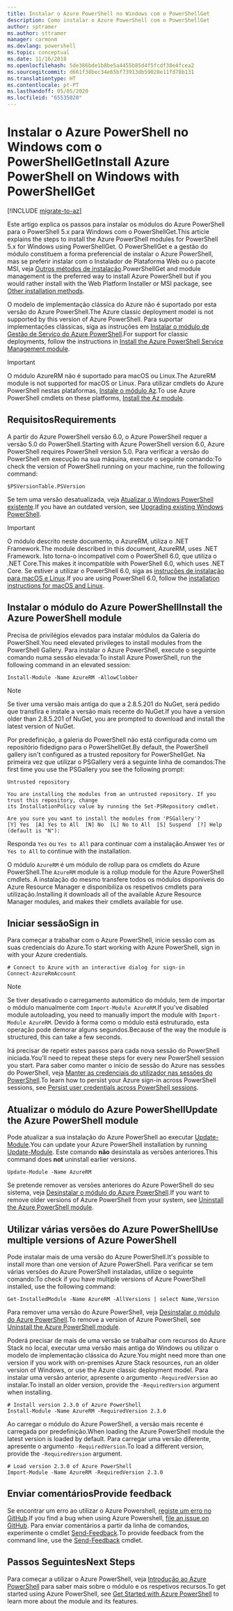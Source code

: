 ```yaml
---
title: Instalar o Azure PowerShell no Windows com o PowerShellGet
description: Como instalar o Azure PowerShell com o PowerShellGet
author: sptramer
ms.author: sttramer
manager: carmonm
ms.devlang: powershell
ms.topic: conceptual
ms.date: 11/16/2018
ms.openlocfilehash: 5de386bde1b8be5a4455b85d4f5fcdf38e4fcea2
ms.sourcegitcommit: d661f38bec34e65bf73913db59028e11fd78b131
ms.translationtype: HT
ms.contentlocale: pt-PT
ms.lasthandoff: 05/05/2020
ms.locfileid: "65535020"
---
```

# <a name="install-azure-powershell-on-windows-with-powershellget"></a><span data-ttu-id="c70e3-103">Instalar o Azure PowerShell no Windows com o PowerShellGet</span><span class="sxs-lookup"><span data-stu-id="c70e3-103">Install Azure PowerShell on Windows with PowerShellGet</span></span>

[!INCLUDE [migrate-to-az](../includes/migrate-to-az.md)]

<span data-ttu-id="c70e3-104">Este artigo explica os passos para instalar os módulos do Azure PowerShell para o PowerShell 5.x para Windows com o PowerShellGet.</span><span class="sxs-lookup"><span data-stu-id="c70e3-104">This article explains the steps to install the Azure PowerShell modules for PowerShell 5.x for Windows using PowerShellGet.</span></span> <span data-ttu-id="c70e3-105">O PowerShellGet e a gestão do módulo constituem a forma preferencial de instalar o Azure PowerShell, mas se preferir instalar com o Instalador de Plataforma Web ou o pacote MSI, veja [Outros métodos de instalação](other-install.md).</span><span class="sxs-lookup"><span data-stu-id="c70e3-105">PowerShellGet and module management is the preferred way to install Azure PowerShell but if you would rather install with the Web Platform Installer or MSI package, see [Other installation methods](other-install.md).</span></span>

<span data-ttu-id="c70e3-106">O modelo de implementação clássica do Azure não é suportado por esta versão do Azure PowerShell.</span><span class="sxs-lookup"><span data-stu-id="c70e3-106">The Azure classic deployment model is not supported by this version of Azure PowerShell.</span></span> <span data-ttu-id="c70e3-107">Para suportar implementações clássicas, siga as instruções em [Instalar o módulo de Gestão de Serviço do Azure PowerShell](/powershell/azure/servicemanagement/install-azure-ps).</span><span class="sxs-lookup"><span data-stu-id="c70e3-107">For support for classic deployments, follow the instructions in [Install the Azure PowerShell Service Management module](/powershell/azure/servicemanagement/install-azure-ps).</span></span>

> [!IMPORTANT]
> <span data-ttu-id="c70e3-108">O módulo AzureRM não é suportado para macOS ou Linux.</span><span class="sxs-lookup"><span data-stu-id="c70e3-108">The AzureRM module is not supported for macOS or Linux.</span></span> <span data-ttu-id="c70e3-109">Para utilizar cmdlets do Azure PowerShell nestas plataformas, [Instale o módulo Az](/powershell/azure/install-az-ps).</span><span class="sxs-lookup"><span data-stu-id="c70e3-109">To use Azure PowerShell cmdlets on these platforms, [Install the Az module](/powershell/azure/install-az-ps).</span></span>

## <a name="requirements"></a><span data-ttu-id="c70e3-110">Requisitos</span><span class="sxs-lookup"><span data-stu-id="c70e3-110">Requirements</span></span>

<span data-ttu-id="c70e3-111">A partir do Azure PowerShell versão 6.0, o Azure PowerShell requer a versão 5.0 do PowerShell.</span><span class="sxs-lookup"><span data-stu-id="c70e3-111">Starting with Azure PowerShell version 6.0, Azure PowerShell requires PowerShell version 5.0.</span></span> <span data-ttu-id="c70e3-112">Para verificar a versão do PowerShell em execução na sua máquina, execute o seguinte comando:</span><span class="sxs-lookup"><span data-stu-id="c70e3-112">To check the version of PowerShell running on your machine, run the following command:</span></span>

```powershell-interactive
$PSVersionTable.PSVersion
```

<span data-ttu-id="c70e3-113">Se tem uma versão desatualizada, veja [Atualizar o Windows PowerShell existente](/powershell/scripting/setup/installing-windows-powershell?view=powershell-6#upgrading-existing-windows-powershell).</span><span class="sxs-lookup"><span data-stu-id="c70e3-113">If you have an outdated version, see [Upgrading existing Windows PowerShell](/powershell/scripting/setup/installing-windows-powershell?view=powershell-6#upgrading-existing-windows-powershell).</span></span>

> [!IMPORTANT]
> <span data-ttu-id="c70e3-114">O módulo descrito neste documento, o AzureRM, utiliza o .NET Framework.</span><span class="sxs-lookup"><span data-stu-id="c70e3-114">The module described in this document, AzureRM, uses .NET Framework.</span></span> <span data-ttu-id="c70e3-115">Isto torna-o incompatível com o PowerShell 6.0, que utiliza o .NET Core.</span><span class="sxs-lookup"><span data-stu-id="c70e3-115">This makes it incompatible with PowerShell 6.0, which uses .NET Core.</span></span> <span data-ttu-id="c70e3-116">Se estiver a utilizar o PowerShell 6.0, siga as [instruções de instalação para macOS e Linux](install-azurermps-maclinux.md).</span><span class="sxs-lookup"><span data-stu-id="c70e3-116">If you are using PowerShell 6.0, follow the [installation instructions for macOS and Linux](install-azurermps-maclinux.md).</span></span>

## <a name="install-the-azure-powershell-module"></a><span data-ttu-id="c70e3-117">Instalar o módulo do Azure PowerShell</span><span class="sxs-lookup"><span data-stu-id="c70e3-117">Install the Azure PowerShell module</span></span>

<span data-ttu-id="c70e3-118">Precisa de privilégios elevados para instalar módulos da Galeria do PowerShell.</span><span class="sxs-lookup"><span data-stu-id="c70e3-118">You need elevated privileges to install modules from the PowerShell Gallery.</span></span> <span data-ttu-id="c70e3-119">Para instalar o Azure PowerShell, execute o seguinte comando numa sessão elevada:</span><span class="sxs-lookup"><span data-stu-id="c70e3-119">To install Azure PowerShell, run the following command in an elevated session:</span></span>

```powershell-interactive
Install-Module -Name AzureRM -AllowClobber
```

> [!NOTE]
> <span data-ttu-id="c70e3-120">Se tiver uma versão mais antiga do que a 2.8.5.201 do NuGet, será pedido que transfira e instale a versão mais recente do NuGet.</span><span class="sxs-lookup"><span data-stu-id="c70e3-120">If you have a version older than 2.8.5.201 of NuGet, you are prompted to download and install the latest version of NuGet.</span></span>

<span data-ttu-id="c70e3-121">Por predefinição, a galeria do PowerShell não está configurada como um repositório fidedigno para o PowerShellGet.</span><span class="sxs-lookup"><span data-stu-id="c70e3-121">By default, the PowerShell gallery isn't configured as a trusted repository for PowerShellGet.</span></span> <span data-ttu-id="c70e3-122">Na primeira vez que utilizar o PSGallery verá a seguinte linha de comandos:</span><span class="sxs-lookup"><span data-stu-id="c70e3-122">The first time you use the PSGallery you see the following prompt:</span></span>

```output
Untrusted repository

You are installing the modules from an untrusted repository. If you trust this repository, change
its InstallationPolicy value by running the Set-PSRepository cmdlet.

Are you sure you want to install the modules from 'PSGallery'?
[Y] Yes  [A] Yes to All  [N] No  [L] No to All  [S] Suspend  [?] Help (default is "N"):
```

<span data-ttu-id="c70e3-123">Responda `Yes` ou `Yes to All` para continuar com a instalação.</span><span class="sxs-lookup"><span data-stu-id="c70e3-123">Answer `Yes` or `Yes to All` to continue with the installation.</span></span>

<span data-ttu-id="c70e3-124">O módulo `AzureRM` é um módulo de rollup para os cmdlets do Azure PowerShell.</span><span class="sxs-lookup"><span data-stu-id="c70e3-124">The `AzureRM` module is a rollup module for the Azure PowerShell cmdlets.</span></span> <span data-ttu-id="c70e3-125">A instalação do mesmo transfere todos os módulos disponíveis do Azure Resource Manager e disponibiliza os respetivos cmdlets para utilização.</span><span class="sxs-lookup"><span data-stu-id="c70e3-125">Installing it downloads all of the available Azure Resource Manager modules, and makes their cmdlets available for use.</span></span>

## <a name="sign-in"></a><span data-ttu-id="c70e3-126">Iniciar sessão</span><span class="sxs-lookup"><span data-stu-id="c70e3-126">Sign in</span></span>

<span data-ttu-id="c70e3-127">Para começar a trabalhar com o Azure PowerShell, inicie sessão com as suas credenciais do Azure.</span><span class="sxs-lookup"><span data-stu-id="c70e3-127">To start working with Azure PowerShell, sign in with your Azure credentials.</span></span>

```powershell-interactive
# Connect to Azure with an interactive dialog for sign-in
Connect-AzureRmAccount
```

> [!NOTE]
>
> <span data-ttu-id="c70e3-128">Se tiver desativado o carregamento automático do módulo, tem de importar o módulo manualmente com `Import-Module AzureRM`.</span><span class="sxs-lookup"><span data-stu-id="c70e3-128">If you've disabled module autoloading, you need to manually import the module with `Import-Module AzureRM`.</span></span> <span data-ttu-id="c70e3-129">Devido à forma como o módulo está estruturado, esta operação pode demorar alguns segundos.</span><span class="sxs-lookup"><span data-stu-id="c70e3-129">Because of the way the module is structured, this can take a few seconds.</span></span>


<span data-ttu-id="c70e3-130">Irá precisar de repetir estes passos para cada nova sessão do PowerShell iniciada.</span><span class="sxs-lookup"><span data-stu-id="c70e3-130">You'll need to repeat these steps for every new PowerShell session you start.</span></span> <span data-ttu-id="c70e3-131">Para saber como manter o início de sessão do Azure nas sessões do PowerShell, veja [Manter as credenciais do utilizador nas sessões do PowerShell](context-persistence.md).</span><span class="sxs-lookup"><span data-stu-id="c70e3-131">To learn how to persist your Azure sign-in across PowerShell sessions, see [Persist user credentials across PowerShell sessions](context-persistence.md).</span></span>

## <a name="update-the-azure-powershell-module"></a><span data-ttu-id="c70e3-132">Atualizar o módulo do Azure PowerShell</span><span class="sxs-lookup"><span data-stu-id="c70e3-132">Update the Azure PowerShell module</span></span>

<span data-ttu-id="c70e3-133">Pode atualizar a sua instalação do Azure PowerShell ao executar [Update-Module](/powershell/module/powershellget/update-module).</span><span class="sxs-lookup"><span data-stu-id="c70e3-133">You can update your Azure PowerShell installation by running [Update-Module](/powershell/module/powershellget/update-module).</span></span> <span data-ttu-id="c70e3-134">Este comando __não__ desinstala as versões anteriores.</span><span class="sxs-lookup"><span data-stu-id="c70e3-134">This command does __not__ uninstall earlier versions.</span></span>

```powershell-interactive
Update-Module -Name AzureRM
```

<span data-ttu-id="c70e3-135">Se pretende remover as versões anteriores do Azure PowerShell do seu sistema, veja [Desinstalar o módulo do Azure PowerShell](uninstall-azurerm-ps.md).</span><span class="sxs-lookup"><span data-stu-id="c70e3-135">If you want to remove older versions of Azure PowerShell from your system, see [Uninstall the Azure PowerShell module](uninstall-azurerm-ps.md).</span></span>

## <a name="use-multiple-versions-of-azure-powershell"></a><span data-ttu-id="c70e3-136">Utilizar várias versões do Azure PowerShell</span><span class="sxs-lookup"><span data-stu-id="c70e3-136">Use multiple versions of Azure PowerShell</span></span>

<span data-ttu-id="c70e3-137">Pode instalar mais de uma versão do Azure PowerShell.</span><span class="sxs-lookup"><span data-stu-id="c70e3-137">It's possible to install more than one version of Azure PowerShell.</span></span> <span data-ttu-id="c70e3-138">Para verificar se tem várias versões do Azure PowerShell instaladas, utilize o seguinte comando:</span><span class="sxs-lookup"><span data-stu-id="c70e3-138">To check if you have multiple versions of Azure PowerShell installed, use the following command:</span></span>

```powershell-interactive
Get-InstalledModule -Name AzureRM -AllVersions | select Name,Version
```

<span data-ttu-id="c70e3-139">Para remover uma versão do Azure PowerShell, veja [Desinstalar o módulo do Azure PowerShell](uninstall-azurerm-ps.md).</span><span class="sxs-lookup"><span data-stu-id="c70e3-139">To remove a version of Azure PowerShell, see [Uninstall the Azure PowerShell module](uninstall-azurerm-ps.md).</span></span>

<span data-ttu-id="c70e3-140">Poderá precisar de mais de uma versão se trabalhar com recursos do Azure Stack no local, executar uma versão mais antiga do Windows ou utilizar o modelo de implementação clássica do Azure.</span><span class="sxs-lookup"><span data-stu-id="c70e3-140">You might need more than one version if you work with on-premises Azure Stack resources, run an older version of Windows, or use the Azure classic deployment model.</span></span> <span data-ttu-id="c70e3-141">Para instalar uma versão anterior, apresente o argumento `-RequiredVersion` ao instalar.</span><span class="sxs-lookup"><span data-stu-id="c70e3-141">To install an older version, provide the `-RequiredVersion` argument when installing.</span></span>

```powershell-interactive
# Install version 2.3.0 of Azure PowerShell
Install-Module -Name AzureRM -RequiredVersion 2.3.0
```

<span data-ttu-id="c70e3-142">Ao carregar o módulo do Azure PowerShell, a versão mais recente é carregada por predefinição.</span><span class="sxs-lookup"><span data-stu-id="c70e3-142">When loading the Azure PowerShell module the latest version is loaded by default.</span></span> <span data-ttu-id="c70e3-143">Para carregar uma versão diferente, apresente o argumento `-RequiredVersion`.</span><span class="sxs-lookup"><span data-stu-id="c70e3-143">To load a different version, provide the `-RequiredVersion` argument.</span></span>

```powershell-interactive
# Load version 2.3.0 of Azure PowerShell
Import-Module -Name AzureRM -RequiredVersion 2.3.0
```

## <a name="provide-feedback"></a><span data-ttu-id="c70e3-144">Enviar comentários</span><span class="sxs-lookup"><span data-stu-id="c70e3-144">Provide feedback</span></span>

<span data-ttu-id="c70e3-145">Se encontrar um erro ao utilizar o Azure Powershell, [registe um erro no GitHub](https://github.com/Azure/azure-powershell/issues).</span><span class="sxs-lookup"><span data-stu-id="c70e3-145">If you find a bug when using Azure Powershell, [file an issue on GitHub](https://github.com/Azure/azure-powershell/issues).</span></span>
<span data-ttu-id="c70e3-146">Para enviar comentários a partir da linha de comandos, experimente o cmdlet [Send-Feedback](/powershell/module/azurerm.profile/send-feedback).</span><span class="sxs-lookup"><span data-stu-id="c70e3-146">To provide feedback from the command line, use the [Send-Feedback](/powershell/module/azurerm.profile/send-feedback) cmdlet.</span></span>

## <a name="next-steps"></a><span data-ttu-id="c70e3-147">Passos Seguintes</span><span class="sxs-lookup"><span data-stu-id="c70e3-147">Next Steps</span></span>

<span data-ttu-id="c70e3-148">Para começar a utilizar o Azure PowerShell, veja [Introdução ao Azure PowerShell](get-started-azureps.md) para saber mais sobre o módulo e os respetivos recursos.</span><span class="sxs-lookup"><span data-stu-id="c70e3-148">To get started using Azure PowerShell, see [Get Started with Azure PowerShell](get-started-azureps.md) to learn more about the module and its features.</span></span>
